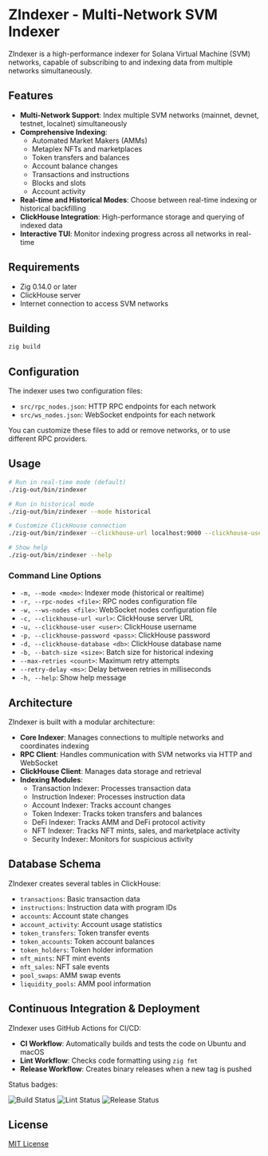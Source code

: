 # ZIndexer - Multi-Network SVM Indexer

ZIndexer is a high-performance indexer for Solana Virtual Machine (SVM) networks, capable of subscribing to and indexing data from multiple networks simultaneously.

## Features

- **Multi-Network Support**: Index multiple SVM networks (mainnet, devnet, testnet, localnet) simultaneously
- **Comprehensive Indexing**:
  - Automated Market Makers (AMMs)
  - Metaplex NFTs and marketplaces
  - Token transfers and balances
  - Account balance changes
  - Transactions and instructions
  - Blocks and slots
  - Account activity
- **Real-time and Historical Modes**: Choose between real-time indexing or historical backfilling
- **ClickHouse Integration**: High-performance storage and querying of indexed data
- **Interactive TUI**: Monitor indexing progress across all networks in real-time

## Requirements

- Zig 0.14.0 or later
- ClickHouse server
- Internet connection to access SVM networks

## Building

```bash
zig build
```

## Configuration

The indexer uses two configuration files:

- `src/rpc_nodes.json`: HTTP RPC endpoints for each network
- `src/ws_nodes.json`: WebSocket endpoints for each network

You can customize these files to add or remove networks, or to use different RPC providers.

## Usage

```bash
# Run in real-time mode (default)
./zig-out/bin/zindexer

# Run in historical mode
./zig-out/bin/zindexer --mode historical

# Customize ClickHouse connection
./zig-out/bin/zindexer --clickhouse-url localhost:9000 --clickhouse-user default --clickhouse-password "" --clickhouse-database solana

# Show help
./zig-out/bin/zindexer --help
```

### Command Line Options

- `-m, --mode <mode>`: Indexer mode (historical or realtime)
- `-r, --rpc-nodes <file>`: RPC nodes configuration file
- `-w, --ws-nodes <file>`: WebSocket nodes configuration file
- `-c, --clickhouse-url <url>`: ClickHouse server URL
- `-u, --clickhouse-user <user>`: ClickHouse username
- `-p, --clickhouse-password <pass>`: ClickHouse password
- `-d, --clickhouse-database <db>`: ClickHouse database name
- `-b, --batch-size <size>`: Batch size for historical indexing
- `--max-retries <count>`: Maximum retry attempts
- `--retry-delay <ms>`: Delay between retries in milliseconds
- `-h, --help`: Show help message

## Architecture

ZIndexer is built with a modular architecture:

- **Core Indexer**: Manages connections to multiple networks and coordinates indexing
- **RPC Client**: Handles communication with SVM networks via HTTP and WebSocket
- **ClickHouse Client**: Manages data storage and retrieval
- **Indexing Modules**:
  - Transaction Indexer: Processes transaction data
  - Instruction Indexer: Processes instruction data
  - Account Indexer: Tracks account changes
  - Token Indexer: Tracks token transfers and balances
  - DeFi Indexer: Tracks AMM and DeFi protocol activity
  - NFT Indexer: Tracks NFT mints, sales, and marketplace activity
  - Security Indexer: Monitors for suspicious activity

## Database Schema

ZIndexer creates several tables in ClickHouse:

- `transactions`: Basic transaction data
- `instructions`: Instruction data with program IDs
- `accounts`: Account state changes
- `account_activity`: Account usage statistics
- `token_transfers`: Token transfer events
- `token_accounts`: Token account balances
- `token_holders`: Token holder information
- `nft_mints`: NFT mint events
- `nft_sales`: NFT sale events
- `pool_swaps`: AMM swap events
- `liquidity_pools`: AMM pool information

## Continuous Integration & Deployment

ZIndexer uses GitHub Actions for CI/CD:

- **CI Workflow**: Automatically builds and tests the code on Ubuntu and macOS
- **Lint Workflow**: Checks code formatting using `zig fmt`
- **Release Workflow**: Creates binary releases when a new tag is pushed

Status badges:

![Build Status](https://github.com/openSVM/zindexer/workflows/ZIndexer%20CI/badge.svg)
![Lint Status](https://github.com/openSVM/zindexer/workflows/ZIndexer%20Lint/badge.svg)
![Release Status](https://github.com/openSVM/zindexer/workflows/ZIndexer%20Release/badge.svg)

## License

[MIT License](LICENSE)
